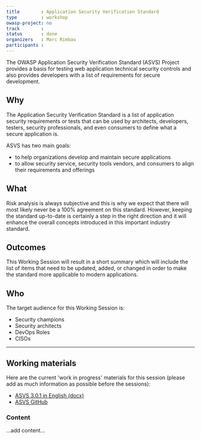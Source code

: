 ```yaml
---
title        : Application Security Verification Standard
type         : workshop
owasp-project: no
track        :
status       : done
organizers   : Marc Rimbau
participants :
---
```


The OWASP Application Security Verification Standard (ASVS) Project provides a basis for testing web application technical security controls and also provides developers with a list of requirements for secure development.

## Why

The Application Security Verification Standard is a list of application security requirements
or tests that can be used by architects, developers, testers, security professionals, and even
consumers to define what a secure application is. 

ASVS has two main goals: 
- to help organizations develop and maintain secure applications 
- to allow security service, security tools vendors, and consumers to align their requirements and offerings

## What

Risk analysis is always subjective and this is why we expect that there will most likely never be a 100% agreement on this standard. However, keeping the standard up-to-date is certainly a step in the right direction and it will enhance the overall concepts introduced in this important industry standard.

## Outcomes

This Working Session will result in a short summary which will include the list of items that need to be updated, added, or changed in order to make the standard more applicable to modern applications.

## Who

The target audience for this Working Session is:
- Security champions
- Security architects
- DevOps Roles
- CISOs

--- 

## Working materials

Here are the current 'work in progress' materials for this session (please add as much information as possible before the sessions):
- <a href="https://www.owasp.org/images/f/f0/OWASP_Application_Security_Verification_Standard_3.0.1.docx">ASVS 3.0.1 in English (docx)</a>
- <a href="https://github.com/OWASP/ASVS">ASVS GitHub</a>


### Content

...add content...
